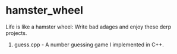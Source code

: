 # hamster_wheel

Life is like a hamster wheel: Write bad adages and enjoy these derp projects. 

1. guess.cpp - A number guessing game I implemented in C++. 
